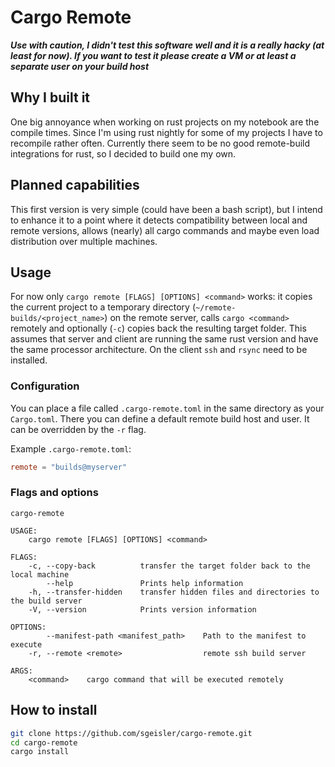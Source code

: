 # Cargo Remote

***Use with caution, I didn't test this software well and it is a really hacky
(at least for now). If you want to test it please create a VM or at least a separate
user on your build host***

## Why I built it
One big annoyance when working on rust projects on my notebook are the compile
times. Since I'm using rust nightly for some of my projects I have to recompile
rather often. Currently there seem to be no good remote-build integrations for
rust, so I decided to build one my own.

## Planned capabilities
This first version is very simple (could have been a bash script), but I intend to
enhance it to a point where it detects compatibility between local and remote
versions, allows (nearly) all cargo commands and maybe even load distribution
over multiple machines.

## Usage
For now only `cargo remote [FLAGS] [OPTIONS] <command>` works: it copies the
current project to a temporary directory (`~/remote-builds/<project_name>`) on
the remote server, calls `cargo <command>` remotely and optionally (`-c`) copies
back the resulting target folder. This assumes that server and client are running
the same rust version and have the same processor architecture. On the client `ssh`
and `rsync` need to be installed.

### Configuration
You can place a file called `.cargo-remote.toml` in the same directory as your
`Cargo.toml`. There you can define a default remote build host and user. It can
be overridden by the `-r` flag.

Example `.cargo-remote.toml`:
```toml
remote = "builds@myserver"
```

### Flags and options
```
cargo-remote 

USAGE:
    cargo remote [FLAGS] [OPTIONS] <command>

FLAGS:
    -c, --copy-back          transfer the target folder back to the local machine
        --help               Prints help information
    -h, --transfer-hidden    transfer hidden files and directories to the build server
    -V, --version            Prints version information

OPTIONS:
        --manifest-path <manifest_path>    Path to the manifest to execute
    -r, --remote <remote>                  remote ssh build server

ARGS:
    <command>    cargo command that will be executed remotely
```


## How to install
```bash
git clone https://github.com/sgeisler/cargo-remote.git
cd cargo-remote
cargo install
```
